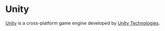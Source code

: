 # Unity
[Unity](https://unity.com) is a cross-platform game engine developed by [Unity Technologies](https://unity.com).